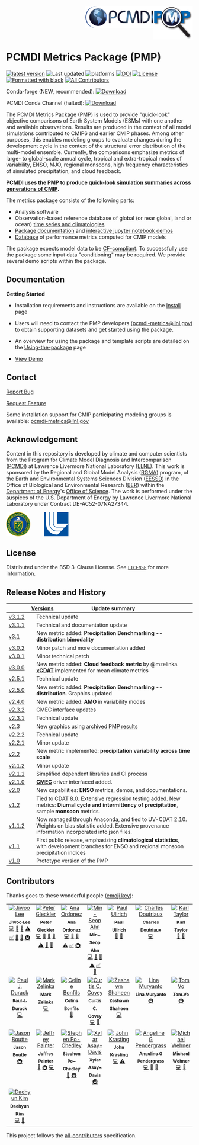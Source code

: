 <div>
<img src="share/pcmdi/PMPLogo_1359x1146px_300dpi.png" height="90" align="right" />
<img src="share/pcmdi/PCMDILogo_400x131px_72dpi.png" height="60" align="right" />
</div>

<br><br><br><br>

# PCMDI Metrics Package (PMP)

[![latest version](https://anaconda.org/conda-forge/pcmdi_metrics/badges/version.svg)](https://anaconda.org/conda-forge/pcmdi_metrics/)
![Last updated](https://anaconda.org/conda-forge/pcmdi_metrics/badges/latest_release_date.svg)
![platforms](https://img.shields.io/badge/platforms-linux%20|%20osx-lightgrey.svg)
[![DOI](https://zenodo.org/badge/doi/10.5281/zenodo.592790.svg)](https://doi.org/10.5281/zenodo.592790)
[![License](https://anaconda.org/conda-forge/pcmdi_metrics/badges/license.svg)](https://github.com/PCMDI/pcmdi_metrics/blob/main/LICENSE)
[![Formatted with black](https://img.shields.io/badge/code%20style-black-000000.svg)](https://github.com/python/black)
[![All Contributors](https://img.shields.io/github/all-contributors/PCMDI/pcmdi_metrics?color=ee8449&style=flat-square)](#contributors)

Conda-forge (NEW, recommended):
[![Download](https://anaconda.org/conda-forge/pcmdi_metrics/badges/downloads.svg)](https://anaconda.org/conda-forge/pcmdi_metrics/)

PCMDI Conda Channel (halted):
[![Download](https://anaconda.org/pcmdi/pcmdi_metrics/badges/downloads.svg)](https://anaconda.org/pcmdi/pcmdi_metrics)

The PCMDI Metrics Package (PMP) is used to provide "quick-look" objective comparisons of Earth System Models (ESMs) with one another and available observations.  Results are produced in the context of all model simulations contributed to CMIP6 and earlier CMIP phases.  Among other purposes, this enables modeling groups to evaluate changes during the development cycle in the context of the structural error distribution of the multi-model ensemble. Currently, the comparisons emphasize metrics of large- to global-scale annual cycle, tropical and extra-tropical modes of variability, ENSO, MJO, regional monsoons, high frequency characteristics of simulated precipitation, and cloud feedback.

**PCMDI uses the PMP to produce [quick-look simulation summaries across generations of CMIP](https://pcmdi.llnl.gov/research/metrics/).**

The metrics package consists of the following parts: 
* Analysis software
* Observation-based reference database of global (or near global, land or ocean) [time series and climatologies](https://github.com/PCMDI/PCMDIobs-cmor-tables/tree/master/catalogue)
* [Package documentation](http://pcmdi.github.io/pcmdi_metrics/) and [interactive jupyter notebook demos](https://github.com/PCMDI/pcmdi_metrics/blob/main/doc/jupyter/Demo/README.md)
* [Database](https://github.com/PCMDI/pcmdi_metrics_results_archive) of performance metrics computed for CMIP models

The package expects model data to be [CF-compliant](http://cfconventions.org/). To successfully use the package some input data "conditioning" may be required. We provide several demo scripts within the package.


Documentation
-------------

**Getting Started**

* Installation requirements and instructions are available on the [Install](http://pcmdi.github.io/pcmdi_metrics/install.html) page

* Users will need to contact the PMP developers (pcmdi-metrics@llnl.gov) to obtain supporting datasets and get started using the package.

* An overview for using the package and template scripts are detailed on the [Using-the-package](http://pcmdi.github.io/pcmdi_metrics) page

* [View Demo](https://github.com/PCMDI/pcmdi_metrics/blob/main/doc/jupyter/Demo/README.md)


Contact
-------

[Report Bug](https://github.com/PCMDI/pcmdi_metrics/issues)

[Request Feature](https://github.com/PCMDI/pcmdi_metrics/issues)

Some installation support for CMIP participating modeling groups is available: pcmdi-metrics@llnl.gov


Acknowledgement
---------------
Content in this repository is developed by climate and computer scientists from the Program for Climate Model Diagnosis and Intercomparison ([PCMDI][PCMDI]) at Lawrence Livermore National Laboratory ([LLNL][LLNL]). This work is sponsored by the Regional and Global Model Analysis ([RGMA][RGMA]) program, of the Earth and Environmental Systems Sciences Division ([EESSD][EESSD]) in the Office of Biological and Environmental Research ([BER][BER]) within the [Department of Energy][DOE]'s [Office of Science][OS]. The work is performed under the auspices of the U.S. Department of Energy by Lawrence Livermore National Laboratory under Contract DE-AC52-07NA27344.

<p>
    <img src="https://github.com/PCMDI/assets/blob/main/DOE/480px-DOE_Seal_Color.png?raw=true"
         width="65"
         style="margin-right: 30px"
         title="United States Department of Energy"
         alt="United States Department of Energy"
    >&nbsp;
    <img src="https://github.com/PCMDI/assets/blob/main/LLNL/212px-LLNLiconPMS286-WHITEBACKGROUND.png?raw=true"
         width="65"
         title="Lawrence Livermore National Laboratory"
         alt="Lawrence Livermore National Laboratory"
    >
</p>


[PCMDI]: https://pcmdi.llnl.gov/
[LLNL]: https://www.llnl.gov/
[RGMA]: https://climatemodeling.science.energy.gov/program/regional-global-model-analysis
[EESSD]: https://science.osti.gov/ber/Research/eessd
[BER]: https://science.osti.gov/ber
[DOE]: https://www.energy.gov/
[OS]: https://science.osti.gov/



License
-------

Distributed under the BSD 3-Clause License. See [`LICENSE`](https://github.com/PCMDI/pcmdi_metrics/blob/main/LICENSE) for more information.


Release Notes and History
-------------------------

| <div style="width:300%">[Versions]</div> | Update summary   |
| ------------- | ------------------------------------- |
| [v3.1.2]      | Technical update
| [v3.1.1]      | Technical and documentation update
| [v3.1]        | New metric added: **Precipitation Benchmarking -- distribution bimodality**
| [v3.0.2]      | Minor patch and more documentation added
| [v3.0.1]      | Minor technical patch                 
| [v3.0.0]      | New metric added: **Cloud feedback metric** by @mzelinka. [**xCDAT**](https://xcdat.readthedocs.io/en/latest/) implemented for mean climate metrics
| [v2.5.1]      | Technical update
| [v2.5.0]      | New metric added: **Precipitation Benchmarking -- distribution**. Graphics updated
| [v2.4.0]      | New metric added: **AMO** in variability modes
| [v2.3.2]      | CMEC interface updates
| [v2.3.1]      | Technical update
| [v2.3]        | New graphics using [archived PMP results](https://github.com/PCMDI/pcmdi_metrics_results_archive)
| [v2.2.2]      | Technical update
| [v2.2.1]      | Minor update
| [v2.2]        | New metric implemented: **precipitation variability across time scale**
| [v2.1.2]      | Minor update
| [v2.1.1]      | Simplified dependent libraries and CI process
| [v2.1.0]      | [**CMEC**](https://cmec.llnl.gov/) driver interfaced added.
| [v2.0]        | New capabilities: **ENSO** metrics, demos, and documentations.
| [v1.2]        | Tied to CDAT 8.0. Extensive regression testing added. New metrics: **Diurnal cycle and intermittency of precipitation**, sample **monsoon** metrics.
| [v1.1.2]      | Now managed through Anaconda, and tied to UV-CDAT 2.10.  Weights on bias statistic added. Extensive provenance information incorporated into json files.
| [v1.1]        | First public release, emphasizing **climatological statistics**, with development branches for ENSO and regional monsoon precipitation indices
| [v1.0]        | Prototype version of the PMP


[Versions]: https://github.com/PCMDI/pcmdi_metrics/releases
[v3.1.2]: https://github.com/PCMDI/pcmdi_metrics/releases/tag/v3.1.2
[v3.1.1]: https://github.com/PCMDI/pcmdi_metrics/releases/tag/v3.1.1
[v3.1]: https://github.com/PCMDI/pcmdi_metrics/releases/tag/v3.1
[v3.0.2]: https://github.com/PCMDI/pcmdi_metrics/releases/tag/v3.0.2
[v3.0.1]: https://github.com/PCMDI/pcmdi_metrics/releases/tag/v3.0.1
[v3.0.0]: https://github.com/PCMDI/pcmdi_metrics/releases/tag/v3.0.0
[v2.5.1]: https://github.com/PCMDI/pcmdi_metrics/releases/tag/v2.5.1
[v2.5.0]: https://github.com/PCMDI/pcmdi_metrics/releases/tag/v2.5.0
[v2.4.0]: https://github.com/PCMDI/pcmdi_metrics/releases/tag/v2.4.0
[v2.3.2]: https://github.com/PCMDI/pcmdi_metrics/releases/tag/v2.3.2
[v2.3.1]: https://github.com/PCMDI/pcmdi_metrics/releases/tag/v2.3.1
[v2.3]: https://github.com/PCMDI/pcmdi_metrics/releases/tag/v2.3
[v2.2.2]: https://github.com/PCMDI/pcmdi_metrics/releases/tag/v2.2.2
[v2.2.1]: https://github.com/PCMDI/pcmdi_metrics/releases/tag/v2.2.1
[v2.2]: https://github.com/PCMDI/pcmdi_metrics/releases/tag/v2.2
[v2.1.2]: https://github.com/PCMDI/pcmdi_metrics/releases/tag/v2.1.2
[v2.1.1]: https://github.com/PCMDI/pcmdi_metrics/releases/tag/v2.1.1
[v2.1.0]: https://github.com/PCMDI/pcmdi_metrics/releases/tag/v2.1.0
[v2.0]: https://github.com/PCMDI/pcmdi_metrics/releases/tag/v2.0
[v1.2]: https://github.com/PCMDI/pcmdi_metrics/releases/tag/v1.2
[v1.1.2]: https://github.com/PCMDI/pcmdi_metrics/releases/tag/1.1.2
[v1.1]: https://github.com/PCMDI/pcmdi_metrics/releases/tag/v1.1
[v1.0]: https://github.com/PCMDI/pcmdi_metrics/releases/tag/v1.0


Contributors
------------

Thanks goes to these wonderful people ([emoji key](https://allcontributors.org/docs/en/emoji-key)):

<!-- ALL-CONTRIBUTORS-LIST:START - Do not remove or modify this section -->
<!-- prettier-ignore-start -->
<!-- markdownlint-disable -->
<table>
  <tbody>
    <tr>
      <td align="center" valign="top" width="14.28%"><a href="https://sites.google.com/view/jiwoolee"><img src="https://avatars.githubusercontent.com/u/17091564?v=4?s=100" width="100px;" alt="Jiwoo Lee"/><br /><sub><b>Jiwoo Lee</b></sub></a><br /><a href="https://github.com/PCMDI/pcmdi_metrics/commits?author=lee1043" title="Code">💻</a> <a href="https://github.com/PCMDI/pcmdi_metrics/commits?author=lee1043" title="Documentation">📖</a> <a href="https://github.com/PCMDI/pcmdi_metrics/pulls?q=is%3Apr+reviewed-by%3Alee1043" title="Reviewed Pull Requests">👀</a> <a href="https://github.com/PCMDI/pcmdi_metrics/commits?author=lee1043" title="Tests">⚠️</a> <a href="#tutorial-lee1043" title="Tutorials">✅</a> <a href="#research-lee1043" title="Research">🔬</a> <a href="#ideas-lee1043" title="Ideas, Planning, & Feedback">🤔</a> <a href="#infra-lee1043" title="Infrastructure (Hosting, Build-Tools, etc)">🚇</a></td>
      <td align="center" valign="top" width="14.28%"><a href="https://github.com/gleckler1"><img src="https://avatars.githubusercontent.com/u/4553389?v=4?s=100" width="100px;" alt="Peter Gleckler"/><br /><sub><b>Peter Gleckler</b></sub></a><br /><a href="https://github.com/PCMDI/pcmdi_metrics/commits?author=gleckler1" title="Code">💻</a> <a href="https://github.com/PCMDI/pcmdi_metrics/commits?author=gleckler1" title="Documentation">📖</a> <a href="#research-gleckler1" title="Research">🔬</a> <a href="https://github.com/PCMDI/pcmdi_metrics/pulls?q=is%3Apr+reviewed-by%3Agleckler1" title="Reviewed Pull Requests">👀</a> <a href="https://github.com/PCMDI/pcmdi_metrics/commits?author=gleckler1" title="Tests">⚠️</a> <a href="#data-gleckler1" title="Data">🔣</a> <a href="#ideas-gleckler1" title="Ideas, Planning, & Feedback">🤔</a></td>
      <td align="center" valign="top" width="14.28%"><a href="https://github.com/acordonez"><img src="https://avatars.githubusercontent.com/u/18147700?v=4?s=100" width="100px;" alt="Ana Ordonez"/><br /><sub><b>Ana Ordonez</b></sub></a><br /><a href="https://github.com/PCMDI/pcmdi_metrics/commits?author=acordonez" title="Code">💻</a> <a href="https://github.com/PCMDI/pcmdi_metrics/commits?author=acordonez" title="Documentation">📖</a> <a href="https://github.com/PCMDI/pcmdi_metrics/pulls?q=is%3Apr+reviewed-by%3Aacordonez" title="Reviewed Pull Requests">👀</a> <a href="https://github.com/PCMDI/pcmdi_metrics/commits?author=acordonez" title="Tests">⚠️</a> <a href="#tutorial-acordonez" title="Tutorials">✅</a> <a href="#infra-acordonez" title="Infrastructure (Hosting, Build-Tools, etc)">🚇</a></td>
      <td align="center" valign="top" width="14.28%"><a href="https://github.com/msahn"><img src="https://avatars.githubusercontent.com/u/46369397?v=4?s=100" width="100px;" alt="Min-Seop Ahn"/><br /><sub><b>Min-Seop Ahn</b></sub></a><br /><a href="https://github.com/PCMDI/pcmdi_metrics/commits?author=msahn" title="Code">💻</a> <a href="https://github.com/PCMDI/pcmdi_metrics/commits?author=msahn" title="Documentation">📖</a> <a href="https://github.com/PCMDI/pcmdi_metrics/pulls?q=is%3Apr+reviewed-by%3Amsahn" title="Reviewed Pull Requests">👀</a> <a href="https://github.com/PCMDI/pcmdi_metrics/commits?author=msahn" title="Tests">⚠️</a> <a href="#tutorial-msahn" title="Tutorials">✅</a> <a href="#research-msahn" title="Research">🔬</a></td>
      <td align="center" valign="top" width="14.28%"><a href="http://climate.ucdavis.edu/"><img src="https://avatars.githubusercontent.com/u/5330916?v=4?s=100" width="100px;" alt="Paul Ullrich"/><br /><sub><b>Paul Ullrich</b></sub></a><br /><a href="#ideas-paullric" title="Ideas, Planning, & Feedback">🤔</a> <a href="#research-paullric" title="Research">🔬</a></td>
      <td align="center" valign="top" width="14.28%"><a href="https://github.com/doutriaux1"><img src="https://avatars.githubusercontent.com/u/2781425?v=4?s=100" width="100px;" alt="Charles Doutriaux"/><br /><sub><b>Charles Doutriaux</b></sub></a><br /><a href="https://github.com/PCMDI/pcmdi_metrics/commits?author=doutriaux1" title="Code">💻</a></td>
      <td align="center" valign="top" width="14.28%"><a href="https://github.com/taylor13"><img src="https://avatars.githubusercontent.com/u/4993439?v=4?s=100" width="100px;" alt="Karl Taylor"/><br /><sub><b>Karl Taylor</b></sub></a><br /><a href="#research-taylor13" title="Research">🔬</a> <a href="#ideas-taylor13" title="Ideas, Planning, & Feedback">🤔</a></td>
    </tr>
    <tr>
      <td align="center" valign="top" width="14.28%"><a href="https://github.com/durack1"><img src="https://avatars.githubusercontent.com/u/3229632?v=4?s=100" width="100px;" alt="Paul J. Durack"/><br /><sub><b>Paul J. Durack</b></sub></a><br /><a href="https://github.com/PCMDI/pcmdi_metrics/commits?author=durack1" title="Code">💻</a></td>
      <td align="center" valign="top" width="14.28%"><a href="https://mzelinka.github.io/"><img src="https://avatars.githubusercontent.com/u/11380489?v=4?s=100" width="100px;" alt="Mark Zelinka"/><br /><sub><b>Mark Zelinka</b></sub></a><br /><a href="https://github.com/PCMDI/pcmdi_metrics/commits?author=mzelinka" title="Code">💻</a></td>
      <td align="center" valign="top" width="14.28%"><a href="https://github.com/bonfils2"><img src="https://avatars.githubusercontent.com/u/3536584?v=4?s=100" width="100px;" alt="Celine Bonfils"/><br /><sub><b>Celine Bonfils</b></sub></a><br /><a href="#research-bonfils2" title="Research">🔬</a></td>
      <td align="center" valign="top" width="14.28%"><a href="https://pcmdi.llnl.gov/staff/covey/"><img src="https://pcmdi.llnl.gov/staff/covey/curt.jpg?s=100" width="100px;" alt="Curtis C. Covey"/><br /><sub><b>Curtis C. Covey</b></sub></a><br /><a href="https://github.com/PCMDI/pcmdi_metrics/commits?author=" title="Code">💻</a> <a href="#research" title="Research">🔬</a></td>
      <td align="center" valign="top" width="14.28%"><a href="https://github.com/zshaheen"><img src="https://avatars.githubusercontent.com/u/4239938?v=4?s=100" width="100px;" alt="Zeshawn Shaheen"/><br /><sub><b>Zeshawn Shaheen</b></sub></a><br /><a href="https://github.com/PCMDI/pcmdi_metrics/commits?author=zshaheen" title="Code">💻</a></td>
      <td align="center" valign="top" width="14.28%"><a href="https://github.com/muryanto1"><img src="https://avatars.githubusercontent.com/u/35277663?v=4?s=100" width="100px;" alt="Lina Muryanto"/><br /><sub><b>Lina Muryanto</b></sub></a><br /><a href="#infra-muryanto1" title="Infrastructure (Hosting, Build-Tools, etc)">🚇</a></td>
      <td align="center" valign="top" width="14.28%"><a href="https://github.com/tomvothecoder"><img src="https://avatars.githubusercontent.com/u/25624127?v=4?s=100" width="100px;" alt="Tom Vo"/><br /><sub><b>Tom Vo</b></sub></a><br /><a href="#infra-tomvothecoder" title="Infrastructure (Hosting, Build-Tools, etc)">🚇</a></td>
    </tr>
    <tr>
      <td align="center" valign="top" width="14.28%"><a href="https://github.com/jasonb5"><img src="https://avatars.githubusercontent.com/u/2191036?v=4?s=100" width="100px;" alt="Jason Boutte"/><br /><sub><b>Jason Boutte</b></sub></a><br /><a href="#infra-jasonb5" title="Infrastructure (Hosting, Build-Tools, etc)">🚇</a></td>
      <td align="center" valign="top" width="14.28%"><a href="https://github.com/painter1"><img src="https://avatars.githubusercontent.com/u/2799665?v=4?s=100" width="100px;" alt="Jeffrey Painter"/><br /><sub><b>Jeffrey Painter</b></sub></a><br /><a href="#data-painter1" title="Data">🔣</a> <a href="#infra-painter1" title="Infrastructure (Hosting, Build-Tools, etc)">🚇</a> <a href="https://github.com/PCMDI/pcmdi_metrics/commits?author=painter1" title="Code">💻</a></td>
      <td align="center" valign="top" width="14.28%"><a href="https://github.com/pochedls"><img src="https://avatars.githubusercontent.com/u/3698109?v=4?s=100" width="100px;" alt="Stephen Po-Chedley"/><br /><sub><b>Stephen Po-Chedley</b></sub></a><br /><a href="#data-pochedls" title="Data">🔣</a> <a href="#infra-pochedls" title="Infrastructure (Hosting, Build-Tools, etc)">🚇</a></td>
      <td align="center" valign="top" width="14.28%"><a href="https://xylar.github.io/"><img src="https://avatars.githubusercontent.com/u/4179064?v=4?s=100" width="100px;" alt="Xylar Asay-Davis"/><br /><sub><b>Xylar Asay-Davis</b></sub></a><br /><a href="#infra-xylar" title="Infrastructure (Hosting, Build-Tools, etc)">🚇</a></td>
      <td align="center" valign="top" width="14.28%"><a href="http://www.gfdl.noaa.gov/john-krasting-homepage"><img src="https://avatars.githubusercontent.com/u/6594675?v=4?s=100" width="100px;" alt="John Krasting"/><br /><sub><b>John Krasting</b></sub></a><br /><a href="https://github.com/PCMDI/pcmdi_metrics/commits?author=jkrasting" title="Code">💻</a> <a href="https://github.com/PCMDI/pcmdi_metrics/commits?author=jkrasting" title="Tests">⚠️</a></td>
      <td align="center" valign="top" width="14.28%"><a href="http://www.cgd.ucar.edu/staff/apgrass/"><img src="https://avatars.githubusercontent.com/u/16008440?v=4?s=100" width="100px;" alt="Angeline G Pendergrass"/><br /><sub><b>Angeline G Pendergrass</b></sub></a><br /><a href="https://github.com/PCMDI/pcmdi_metrics/commits?author=apendergrass" title="Code">💻</a> <a href="#research-apendergrass" title="Research">🔬</a> <a href="#ideas-apendergrass" title="Ideas, Planning, & Feedback">🤔</a></td>
      <td align="center" valign="top" width="14.28%"><a href="https://github.com/mfwehner"><img src="https://avatars.githubusercontent.com/u/10789148?v=4?s=100" width="100px;" alt="Michael Wehner"/><br /><sub><b>Michael Wehner</b></sub></a><br /><a href="https://github.com/PCMDI/pcmdi_metrics/commits?author=mfwehner" title="Code">💻</a> <a href="#research-mfwehner" title="Research">🔬</a></td>
    </tr>
    <tr>
      <td align="center" valign="top" width="14.28%"><a href="https://sites.google.com/uw.edu/kimresearchgroup"><img src="https://scholar.googleusercontent.com/citations?view_op=view_photo&user=3xLjsIsAAAAJ&citpid=3?s=100" width="100px;" alt="Daehyun Kim"/><br /><sub><b>Daehyun Kim</b></sub></a><br /><a href="https://github.com/PCMDI/pcmdi_metrics/commits?author=" title="Code">💻</a> <a href="#research" title="Research">🔬</a></td>
    </tr>
  </tbody>
</table>

<!-- markdownlint-restore -->
<!-- prettier-ignore-end -->

<!-- ALL-CONTRIBUTORS-LIST:END -->

This project follows the [all-contributors](https://github.com/all-contributors/all-contributors) specification.






